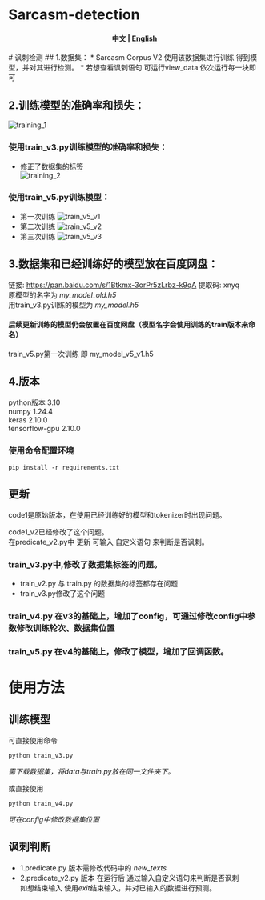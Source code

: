 # Sarcasm-detection
<h4 align="center">
    <p>
        <b>中文</b> |
        <a href="(https://github.com/WThirteen/Sarcasm-detection/edit/main/README_EN.md">English</a>
    <p>
</h4>

</div>
# 讽刺检测
## 1.数据集：
* Sarcasm Corpus V2  
使用该数据集进行训练
得到模型，并对其进行检测。
* 若想查看讽刺语句 可运行view_data  
依次运行每一块即可

## 2.训练模型的准确率和损失：

![training_1](https://github.com/WThirteen/Sarcasm-detection/assets/100677199/8749563d-a20e-41aa-a0c5-f33e9333708d)  
### 使用train_v3.py训练模型的准确率和损失：
* 修正了数据集的标签   
![training_2](https://github.com/WThirteen/Sarcasm-detection/assets/100677199/7f30f7bd-62b3-48ae-ab46-acae7e5cadaa)  
### 使用train_v5.py训练模型：
* 第一次训练
![train_v5_v1](https://github.com/WThirteen/Sarcasm-detection/assets/100677199/c036b49a-7e24-4b83-b88a-ca4b79cafc6e)
* 第二次训练
![train_v5_v2](https://github.com/WThirteen/Sarcasm-detection/assets/100677199/b16a3e67-f96f-49a7-ac7e-81aa7f5752e4)  
* 第三次训练
![train_v5_v3](https://github.com/WThirteen/Sarcasm-detection/assets/100677199/29a67b46-3f0e-46ce-bca0-5e50fb69ff6b)  

## 3.数据集和已经训练好的模型放在百度网盘：

链接: https://pan.baidu.com/s/1Btkmx-3orPr5zLrbz-k9qA 提取码: xnyq  
原模型的名字为 _my_model_old.h5_  
用train_v3.py训练的模型为 _my_model.h5_
#### 后续更新训练的模型仍会放置在百度网盘（模型名字会使用训练的train版本来命名）
train_v5.py第一次训练 即 my_model_v5_v1.h5

## 4.版本
python版本 3.10  
numpy 1.24.4  
keras 2.10.0  
tensorflow-gpu 2.10.0  
### 使用命令配置环境  
```
pip install -r requirements.txt
```


## 更新
code1是原始版本，在使用已经训练好的模型和tokenizer时出现问题。

code1_v2已经修改了这个问题。  
在predicate_v2.py中 更新 可输入 自定义语句 来判断是否讽刺。  
### train_v3.py中,修改了数据集标签的问题。
* train_v2.py 与 train.py 的数据集的标签都存在问题  
* train_v3.py修改了这个问题
### train_v4.py 在v3的基础上，增加了config，可通过修改config中参数修改训练轮次、数据集位置  
### train_v5.py 在v4的基础上，修改了模型，增加了回调函数。

# 使用方法
## 训练模型
可直接使用命令  
```
python train_v3.py
```
_需下载数据集，将data与train.py放在同一文件夹下。_  

或直接使用  
```
python train_v4.py
```
_可在config中修改数据集位置_  

## 讽刺判断 
* 1.predicate.py 版本需修改代码中的 *new_texts*   
* 2.predicate_v2.py 版本 在运行后 通过输入自定义语句来判断是否讽刺  
如想结束输入 使用*exit*结束输入，并对已输入的数据进行预测。
